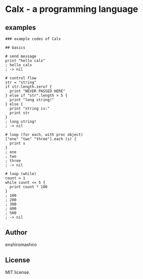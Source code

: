 # Calx -  a programming language

## examples

```
### example codes of Calx

## basics

# send message
print "hello calx"
; hello calx
; -> nil

# control flow
str = "string"
if str.length.zero? {
  print "NEVER PASSED HERE"
} else if "str".length > 5 {
  print "long string!"
} else {
  print "string is:"
  print str
}
; long string!
; -> nil

# loop (for each, with proc object)
["one" "two" "three"].each (s) {
  print s
}
; one
; two
; three
; -> nil

# loop (while)
count = 1
while count <= 5 {
  print count * 100
}
; 100
; 200
; 300
; 400
; 500
; -> nil
```

## Author

enshiromashiro

## License

MIT license.
